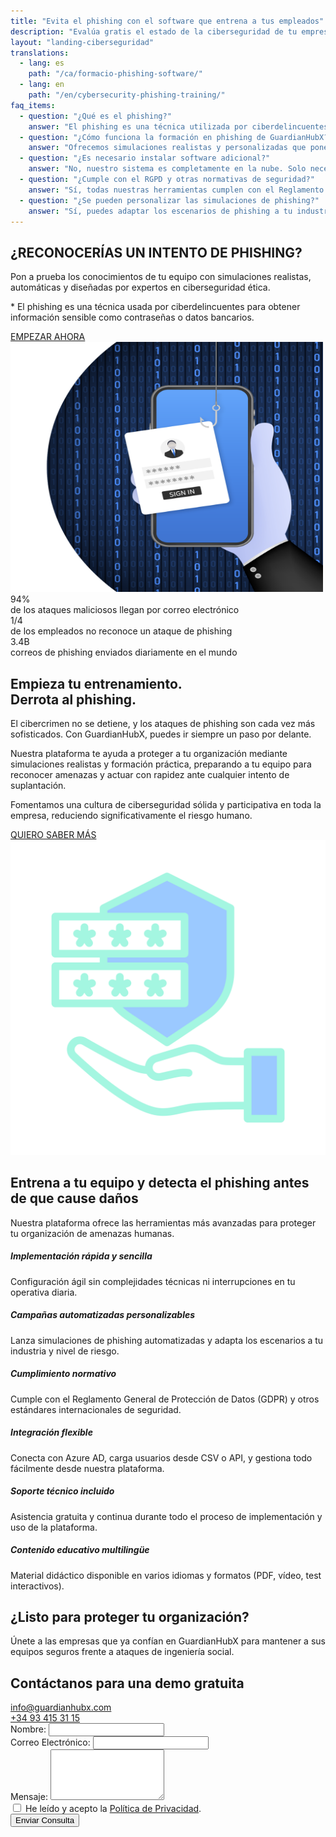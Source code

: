 ```yaml
---
title: "Evita el phishing con el software que entrena a tus empleados"
description: "Evalúa gratis el estado de la ciberseguridad de tu empresa con GuardianHubX. Entrena a tu equipo contra ataques de phishing con simulaciones realistas y personalizadas."
layout: "landing-ciberseguridad"
translations:
  - lang: es
    path: "/ca/formacio-phishing-software/"
  - lang: en
    path: "/en/cybersecurity-phishing-training/"
faq_items:
  - question: "¿Qué es el phishing?"
    answer: "El phishing es una técnica utilizada por ciberdelincuentes para obtener información sensible haciéndose pasar por fuentes confiables. Suele realizarse mediante correos electrónicos o mensajes falsos que parecen legítimos."
  - question: "¿Cómo funciona la formación en phishing de GuardianHubX?"
    answer: "Ofrecemos simulaciones realistas y personalizadas que ponen a prueba a tus empleados ante intentos de phishing. Tras cada simulación, proporcionamos retroalimentación inmediata y recursos educativos para mejorar la conciencia del equipo."
  - question: "¿Es necesario instalar software adicional?"
    answer: "No, nuestro sistema es completamente en la nube. Solo necesitas acceso a internet y un navegador web estándar. La integración con tu empresa es rápida y no requiere instalaciones complejas."
  - question: "¿Cumple con el RGPD y otras normativas de seguridad?"
    answer: "Sí, todas nuestras herramientas cumplen con el Reglamento General de Protección de Datos (RGPD) y otros estándares internacionales de ciberseguridad. Además, ofrecemos acuerdos de tratamiento de datos firmados digitalmente."
  - question: "¿Se pueden personalizar las simulaciones de phishing?"
    answer: "Sí, puedes adaptar los escenarios de phishing a tu industria, nivel de riesgo y estilo de comunicación habitual en tu empresa."
---
```


<!-- Hero Section -->
<section class="landing-hero-section">
  <div class="container">
    <div class="row align-items-center">
      <div class="col-lg-6 landing-fade-in">
        <h1 class="landing-hero-title">¿RECONOCERÍAS UN INTENTO DE PHISHING?</h1>
        <p class="landing-hero-subtitle">Pon a prueba los conocimientos de tu equipo con simulaciones realistas, automáticas y diseñadas por expertos en ciberseguridad ética.</p>
        <p class="landing-hero-disclaimer">* El phishing es una técnica usada por ciberdelincuentes para obtener información sensible como contraseñas o datos bancarios.</p>
        <a href="/es/formacion-phishing-software#contact" class="landing-btn landing-btn-primary" rel="nofollow">
          EMPEZAR AHORA <i class="fas fa-arrow-right landing-arrow-soft-green"></i>
        </a>
      </div>
      <div class="col-lg-6 text-center landing-slide-in-right">
        <div class="landing-hero-img-wrapper">
          <img src="/img/formacion-phishing.svg" alt="Software de formación en phishing para empresas" class="landing-hero-img-custom" width="500" height="400" loading="lazy">
        </div>
      </div>
    </div>
  </div>
</section>

<!-- Stats Highlight -->
<section class="landing-stats-highlight">
  <div class="container">
    <div class="row text-center">
      <div class="col-md-4 mb-4 landing-fade-in">
        <div class="landing-stat-number">94%</div>
        <div class="landing-stat-text">de los ataques maliciosos llegan por correo electrónico</div>
      </div>
      <div class="col-md-4 mb-4 landing-fade-in">
        <div class="landing-stat-number">1/4</div>
        <div class="landing-stat-text">de los empleados no reconoce un ataque de phishing</div>
      </div>
      <div class="col-md-4 mb-4 landing-fade-in">
        <div class="landing-stat-number">3.4B</div>
        <div class="landing-stat-text">correos de phishing enviados diariamente en el mundo</div>
      </div>
    </div>
  </div>
</section>

<!-- Entrenamiento Section -->
<section class="landing-section">
  <div class="container">
    <div class="row align-items-center">
      <div class="col-lg-8 landing-slide-in-left">
        <h2 class="landing-section-title text-start">Empieza tu entrenamiento.<br>Derrota al phishing.</h2>
        <p class="mb-3 landing-text-muted">El cibercrimen no se detiene, y los ataques de phishing son cada vez más sofisticados. Con GuardianHubX, puedes ir siempre un paso por delante.</p>
        <p class="mb-3 landing-text-muted">Nuestra plataforma te ayuda a proteger a tu organización mediante simulaciones realistas y formación práctica, preparando a tu equipo para reconocer amenazas y actuar con rapidez ante cualquier intento de suplantación.</p>
        <p class="mb-4 landing-text-muted">Fomentamos una cultura de ciberseguridad sólida y participativa en toda la empresa, reduciendo significativamente el riesgo humano.</p>
        <a href="/es/formacion-phishing-software#contact" class="landing-btn landing-btn-primary" rel="nofollow">
          QUIERO SABER MÁS <i class="fas fa-arrow-right landing-arrow-soft-green"></i>
        </a>
      </div>
      <div class="col-lg-4 text-center landing-slide-in-right">
        <img src="/img/phishing-software.svg" alt="Software para formación en phishing empresarial" class="img-fluid landing-training-img" loading="lazy">
      </div>
    </div>
  </div>
</section>

<!-- Benefits Section -->
<section class="landing-section landing-section-alt">
  <div class="container">
    <h2 class="landing-section-title landing-fade-in">Entrena a tu equipo y detecta el phishing antes de que cause daños</h2>
    <p class="landing-section-subtitle landing-fade-in">Nuestra plataforma ofrece las herramientas más avanzadas para proteger tu organización de amenazas humanas.</p>
    <div class="row g-4">
      <div class="col-lg-4 col-md-6 landing-fade-in">
        <div class="landing-benefit-card">
          <div class="landing-benefit-icon">
            <i class="fas fa-rocket"></i>
          </div>
          <h5 class="landing-benefit-title">Implementación rápida y sencilla</h5>
          <p class="landing-benefit-text">Configuración ágil sin complejidades técnicas ni interrupciones en tu operativa diaria.</p>
        </div>
      </div>
      <div class="col-lg-4 col-md-6 landing-fade-in">
        <div class="landing-benefit-card">
          <div class="landing-benefit-icon">
            <i class="fas fa-robot"></i>
          </div>
          <h5 class="landing-benefit-title">Campañas automatizadas personalizables</h5>
          <p class="landing-benefit-text">Lanza simulaciones de phishing automatizadas y adapta los escenarios a tu industria y nivel de riesgo.</p>
        </div>
      </div>
      <div class="col-lg-4 col-md-6 landing-fade-in">
        <div class="landing-benefit-card">
          <div class="landing-benefit-icon">
            <i class="fas fa-shield-alt"></i>
          </div>
          <h5 class="landing-benefit-title">Cumplimiento normativo</h5>
          <p class="landing-benefit-text">Cumple con el Reglamento General de Protección de Datos (GDPR) y otros estándares internacionales de seguridad.</p>
        </div>
      </div>
      <div class="col-lg-4 col-md-6 landing-fade-in">
        <div class="landing-benefit-card">
          <div class="landing-benefit-icon">
            <i class="fas fa-plug"></i>
          </div>
          <h5 class="landing-benefit-title">Integración flexible</h5>
          <p class="landing-benefit-text">Conecta con Azure AD, carga usuarios desde CSV o API, y gestiona todo fácilmente desde nuestra plataforma.</p>
        </div>
      </div>
      <div class="col-lg-4 col-md-6 landing-fade-in">
        <div class="landing-benefit-card">
          <div class="landing-benefit-icon">
            <i class="fas fa-headset"></i>
          </div>
          <h5 class="landing-benefit-title">Soporte técnico incluido</h5>
          <p class="landing-benefit-text">Asistencia gratuita y continua durante todo el proceso de implementación y uso de la plataforma.</p>
        </div>
      </div>
      <div class="col-lg-4 col-md-6 landing-fade-in">
        <div class="landing-benefit-card">
          <div class="landing-benefit-icon">
            <i class="fas fa-graduation-cap"></i>
          </div>
          <h5 class="landing-benefit-title">Contenido educativo multilingüe</h5>
          <p class="landing-benefit-text">Material didáctico disponible en varios idiomas y formatos (PDF, vídeo, test interactivos).</p>
        </div>
      </div>
    </div>
  </div>
</section>

<div id="contact"></div>

<!-- CTA Section -->
<section class="landing-cta-section py-5">
  <div class="container text-center">
    <h2 class="landing-cta-title landing-fade-in">¿Listo para proteger tu organización?</h2>
    <p class="landing-cta-subtitle landing-fade-in">Únete a las empresas que ya confían en GuardianHubX para mantener a sus equipos seguros frente a ataques de ingeniería social.</p>
  </div>
</section>

<!-- Contact Form Section -->
<section class="landing-contact-section py-5">
  <div class="container">
    <h2 class="landing-section-title text-center mb-4">Contáctanos para una demo gratuita</h2>
    <div class="row justify-content-md-center mb-5">
      <div class="col-12 col-md-4 d-flex align-items-center justify-content-start mb-3">
        <i class="fas fa-envelope fa-2x landing-text-primary me-3"></i>
        <a href="mailto:info@guardianhubx.com" class="landing-text-muted fs-5">
          info@guardianhubx.com
        </a>
      </div>
      <div class="col-12 col-md-4 d-flex align-items-center justify-content-start mb-3">
        <i class="fas fa-phone fa-2x landing-text-primary me-3"></i>
        <a href="tel:+34934153115" class="landing-text-muted fs-5">
          +34 93 415 31 15
        </a>
      </div>
    </div>

  <form class="gform row g-4" id="contactForm" action="https://script.google.com/macros/s/AKfycbyJO3Rs4loBRevIsltI1Fcg48BH_WAtGm6Rezhea-0g_FutfYbM0MwOQfEkDI0XXGF5/exec"  method="POST" novalidate>
    <div class="col-12 col-md-6">
    <label for="name" class="form-label">Nombre:</label>
    <input type="text" id="name" name="name" class="form-control" required aria-required="true">
    </div>
    <div class="col-12 col-md-6">
    <label for="email" class="form-label">Correo Electrónico:</label>
    <input type="email" id="email" name="email" class="form-control" required aria-required="true">
    </div>    
    <div class="col-12">
    <label for="message" class="form-label">Mensaje:</label>
    <textarea id="message" name="message" rows="5" class="form-control" required aria-required="true"></textarea>
    </div>    
    <div class="col-12">
    <div class="form-check bg-light p-3 ps-5 rounded border">
        <input class="form-check-input" type="checkbox" id="privacy-policy" name="privacy-policy" required>
        <label class="form-check-label fw-bold ms-2" for="privacy-policy">
        He leído y acepto la <a href="/es/politica-de-privacidad" target="_blank" rel="noopener">Política de Privacidad</a>.
        </label>
    </div>
    </div>    
    <div class="col-12 text-center">
    <button type="submit" class="landing-btn landing-btn-primary px-5">Enviar Consulta</button>
    </div>
    <input type="hidden" name="g-recaptcha-response" id="g-recaptcha-response">
    <input type="hidden" name="_next" value="/es/gracias-phishing">
    <input type="hidden" name="_subject" value="Solicitud de información - Phishing">
    <input type="hidden" name="_autoresponse" value="Gracias por tu consulta. Nos pondremos en contacto contigo lo antes posible.">
    <input type="hidden" name="_template" value="table">
  </form>
  </div>
</section>